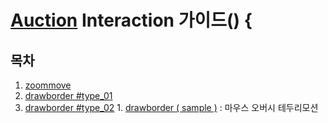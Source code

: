 
# [Auction](http://www.auction.co.kr) Interaction  가이드() {

## <a name='TOC'><a name='TOC'>목차</a>

  1. [zoommove](http://emersonthompson.com.br/zoomove/)
  2. [drawborder #type_01](./drawborder/drawborder_01.html)
  3. [drawborder #type_02](./drawborder/drawborder_02.html)
	1. [drawborder ( sample )](https://github.com/Guide-Line/Interaction-/blob/master/drawborder/drawborder.html) : 마우스 오버시 테두리모션
